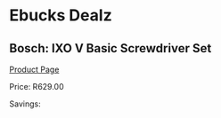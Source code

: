 
# Ebucks Dealz
## Bosch: IXO V Basic Screwdriver Set
[Product Page](https://www.ebucks.com/web/shop/productSelected.do?prodId=372665999&catId=717324798)

Price: R629.00

Savings: 


	